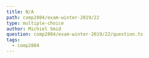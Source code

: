 ```yaml
---
title: N/A
path: comp2804/exam-winter-2019/22
type: multiple-choice
author: Michiel Smid
question: comp2804/exam-winter-2019/22/question.ts
tags:
  - comp2804
---
```

